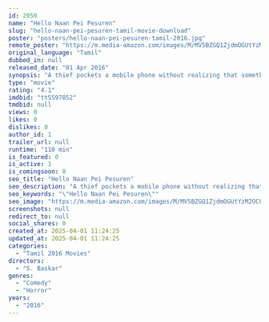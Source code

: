 ```yaml
---
id: 2050
name: "Hello Naan Pei Pesuren"
slug: "hello-naan-pei-pesuren-tamil-movie-download"
poster: "posters/hello-naan-pei-pesuren-tamil-2016.jpg"
remote_poster: "https://m.media-amazon.com/images/M/MV5BZGQ1ZjdmOGUtYzM2OC00M2FjLTgyOGMtODM5YzhmMzI2MWFjXkEyXkFqcGc@._V1_SX300.jpg"
original_language: "Tamil"
dubbed_in: null
released_date: "01 Apr 2016"
synopsis: "A thief pockets a mobile phone without realizing that something sinister has made the device its home."
type: "movie"
rating: "4.1"
imdbid: "tt5597852"
tmdbid: null
views: 0
likes: 0
dislikes: 0
author_id: 1
trailer_url: null
runtime: "110 min"
is_featured: 0
is_active: 1
is_comingsoon: 0
seo_title: "Hello Naan Pei Pesuren"
seo_description: "A thief pockets a mobile phone without realizing that something sinister has made the device its home."
seo_keywords: "\"Hello Naan Pei Pesuren\""
seo_image: "https://m.media-amazon.com/images/M/MV5BZGQ1ZjdmOGUtYzM2OC00M2FjLTgyOGMtODM5YzhmMzI2MWFjXkEyXkFqcGc@._V1_SX300.jpg"
screenshots: null
redirect_to: null
social_shares: 0
created_at: 2025-04-01 11:24:25
updated_at: 2025-04-01 11:24:25
categories:
  - "Tamil 2016 Movies"
directors:
  - "S. Baskar"
genres:
  - "Comedy"
  - "Horror"
years:
  - "2016"
---
```


